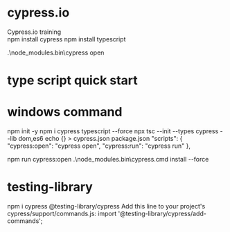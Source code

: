 # cypress.io
Cypress.io training  
npm install cypress
npm install typescript

.\node_modules\.bin\cypress open  

# type script quick start
# windows command
npm init -y
npm i cypress typescript --force
npx tsc --init --types cypress --lib dom,es6
echo {} > cypress.json
package.json
  "scripts": {
    "cypress:open": "cypress open",
    "cypress:run": "cypress run"
  },

npm run cypress:open
.\node_modules\.bin\cypress.cmd install --force

# testing-library
npm i cypress @testing-library/cypress
Add this line to your project's cypress/support/commands.js:
import '@testing-library/cypress/add-commands';
